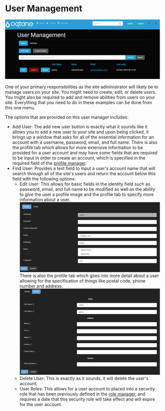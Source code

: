 # User Management

![user-management](./assets/user-management.png)

One of your primary responsibilities as the site administrator will likely be to manage users on your site. You might need to create, edit, or delete users. You might also be required to add and remove abilities from users on your site. Everything that you need to do in these examples can be done from this one menu.

The options that are provided on this user manager includes:
* Add User: The add new user button is exactly what it sounds like it allows you to add a new user to your site and upon being clicked, it brings up a window that asks for all of the essential information for an account with a username, password, email, and full name. There is also the profile tab which allows for more extensive information to be provided for a user account and may have some fields that are required to be input in order to create an account, which is specified in the required field of the [profile manager](profile-management.md).
* Find User: Provides a text field to input a user's account name that will search through all of the site's users and return the account below this field with the following options:
    * Edit User: This allows for basic fields in the identity field such as password, email, and full name to be modified as well as the ability to give the user a profile image and the profile tab to specify more information about a user. 
    ![user-identity](./assets/user-identity.png)
    There is also the profile tab which goes into more detail about a user allowing for the specification of things like postal code, phone number and address.
    ![user-profile](./assets/user-profile.png)
    * Delete User: This is exactly as it sounds, it will delete the user's account.
    * User Roles: This allows for a user account to placed into a security role that has been previously defined in the [role manager](role-management.md), and requires a date that this security role will take effect and will expire for the user account.
